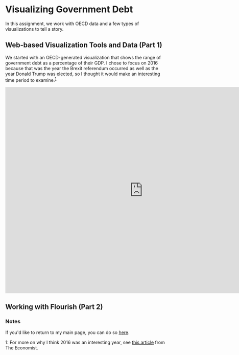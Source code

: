 # Visualizing Government Debt
In this assignment, we work with OECD data and a few types of visualizations to tell a story.

## Web-based Visualization Tools and Data (Part 1)
We started with an OECD-generated visualization that shows the range of government debt as a percentage of their GDP. I chose to focus on 2016 because that was the year the Brexit referendum occurred as well as the year Donald Trump was elected, so I thought it would make an interesting time period to examine.<sup>[1](#note1)</sup>


<iframe src="https://data.oecd.org/chart/6smr" width="860" height="645" style="border: 0" mozallowfullscreen="true" webkitallowfullscreen="true" allowfullscreen="true"><a href="https://data.oecd.org/chart/6smr" target="_blank">OECD Chart: General government debt, Total, % of GDP, Annual, 2016</a></iframe>


## Working with Flourish (Part 2)

<div class="flourish-embed flourish-chart" data-src="visualisation/7213245"><script src="https://public.flourish.studio/resources/embed.js"></script></div>


### Notes
If you'd like to return to my main page, you can do so [here](/README.md).

<a name="note1">1</a>: For more on why I think 2016 was an interesting year, see [this article](https://www.economist.com/leaders/2016/12/24/how-to-make-sense-of-2016) from The Economist.
